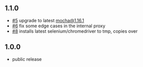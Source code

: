 1.1.0
-----
- [#5](https://github.com/groupon/testium/pull/5) upgrade to latest mocha@1.16.1
- [#6](https://github.com/groupon/testium/pull/6) fix some edge cases in the internal proxy
- [#8](https://github.com/groupon/testium/pull/8) installs latest selenium/chromedriver to tmp, copies over

1.0.0
-----
- public release

